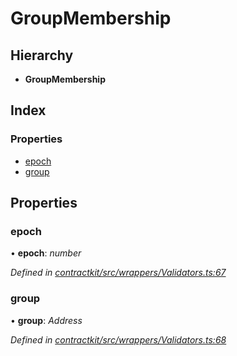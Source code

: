 # GroupMembership

## Hierarchy

* **GroupMembership**

## Index

### Properties

* [epoch]()
* [group]()

## Properties

### epoch

• **epoch**: _number_

_Defined in_ [_contractkit/src/wrappers/Validators.ts:67_](https://github.com/celo-org/celo-monorepo/blob/master/packages/sdk/contractkit/src/wrappers/Validators.ts#L67)

### group

• **group**: _Address_

_Defined in_ [_contractkit/src/wrappers/Validators.ts:68_](https://github.com/celo-org/celo-monorepo/blob/master/packages/sdk/contractkit/src/wrappers/Validators.ts#L68)

